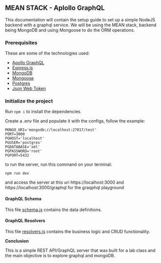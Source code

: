 ## MEAN STACK - Aplollo GraphQL

This documentation will contain the setup guide to set up a simple NodeJS backend with a graphql service.
We will be using the MEAN stack, backend being MongoDB and using Mongoose to do the ORM operations.


### Prerequisites

These are some of the technologies used:

 - [Apollo GraphQL](https://www.apollographql.com/docs/)
 - [Express.js](https://expressjs.com/en/starter/hello-world.html)
 - [MongoDB](https://www.mongodb.com/try/download/enterprise)
 - [Mongoose](https://mongoosejs.com/docs/guide.html)
 - [Postgres](https://www.postgresql.org)
 - [Json Web Token](https://www.npmjs.com/package/jsonwebtoken)

### Initialize the project

Run ``npm i`` to install the dependencies.

Create a .env file and populate it with the configs, follow the example:

```
MONGO_URI='mongodb://localhost:27017/test'
PORT=3000
PGHOST='localhost'
PGUSER='postgres'
PGDATABASE='xml'
PGPASSWORD='root'
PGPORT=5432
```

to run the server, run this command on your terminal:

```
npm run dev
```

and access the server at this uri https://localhost:3000 and  https://localhost:3000/graphql for the graqphql playground

#### GraphQL Schema

This file [schema.js](graphql/schema.js) contains the data definitions.
#### GraphQL Resolvers

This file [resolvers.js](graphql/resolvers.js) contains the business logic and CRUD functionality.











**Conclusion**

This is a simple REST API/GraphQL server that was built for a lab class and the main objective is to explore graphql and mongoDB. 